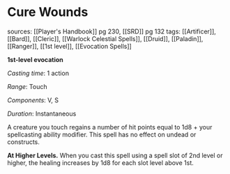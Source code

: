 # Cure Wounds
sources: [[Player's Handbook]] pg 230, [[SRD]] pg 132
tags: [[Artificer]], [[Bard]], [[Cleric]], [[Warlock Celestial Spells]], [[Druid]], [[Paladin]], [[Ranger]], [[1st level]], [[Evocation Spells]]

**1st-level evocation**

*Casting time*: 1 action

*Range*: Touch

*Components*: V, S

*Duration*: Instantaneous

A creature you touch regains a number of hit points equal to 1d8 + your spellcasting ability modifier. This spell has no effect on undead or constructs.

**At Higher Levels.** When you cast this spell using a spell slot of 2nd level or higher, the healing increases by 1d8 for each slot level above 1st.
